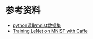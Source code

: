 # 参考资料

- [python读取mnist数据集](http://blog.leanote.com/post/jevonswang/python%E8%AF%BB%E5%8F%96mnist%E6%95%B0%E6%8D%AE%E9%9B%86)
- [Training LeNet on MNIST with Caffe](https://github.com/BVLC/caffe/tree/master/examples/mnist)